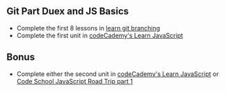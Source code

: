 ## Git Part Duex and JS Basics

  - Complete the first 8 lessons in [learn git branching](http://pcottle.github.io/learnGitBranching/)
  - Complete the first unit in [codeCademy's Learn JavaScript](https://www.codecademy.com/learn/javascript)

## Bonus

  - Complete either the second unit in [codeCademy's Learn JavaScript](https://www.codecademy.com/learn/javascript) or [Code School JavaScript Road Trip part 1](https://www.codeschool.com/courses/javascript-road-trip-part-1)